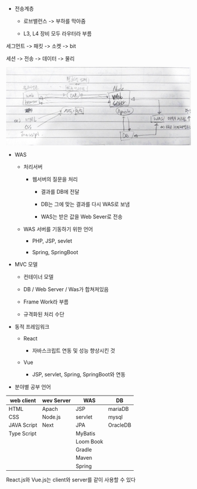 - 전송계층
  
  - 로브밸런스 -> 부하를 막아줌
  
  - L3, L4 장비 모두 라우터라 부름

세그먼트 -> 패킷 -> 소켓 -> bit

세션 -> 전송 -> 데이터 -> 물리


<img src="10-20 사진/KakaoTalk_20231130_191931420.jpg">


- WAS
  
  - 처리서버
    
    - 웹서버의 질문을 처리
      
      - 결과를 DB에 전달
      
      - DB는 그에 맞는 결과를 다시 WAS로 보냄
      
      - WAS는 받은 값을 Web Sever로 전송
  
  - WAS 서버를 기동하기 위한 언어
    
    - PHP, JSP, sevlet
    
    - Spring, SpringBoot

- MVC 모델
  
  - 컨테이너 모델
  
  - DB / Web Server / Was가 합쳐져있음
  
  - Frame Work라 부름
  
  - 규격화된 처리 수단

- 동적 프레임워크
  
  - React
    
    - 자바스크립트 연동 및 성능 향상시킨 것
  
  - Vue
    
    - JSP, servlet, Spring, SpringBoot와 연동



- 분야별 공부 언어

| web client  | wev Server | WAS       | DB       |
| ----------- | ---------- | --------- | -------- |
| HTML        | Apach      | JSP       | mariaDB  |
| CSS         | Node.js    | servlet   | mysql    |
| JAVA Script | Next       | JPA       | OracleDB |
| Type Script |            | MyBatis   |          |
|             |            | Loom Book |          |
|             |            | Gradle    |          |
|             |            | Maven     |          |
|             |            | Spring    |          |

React.js와 Vue.js는 client와 server를 같이 사용할 수 있다




